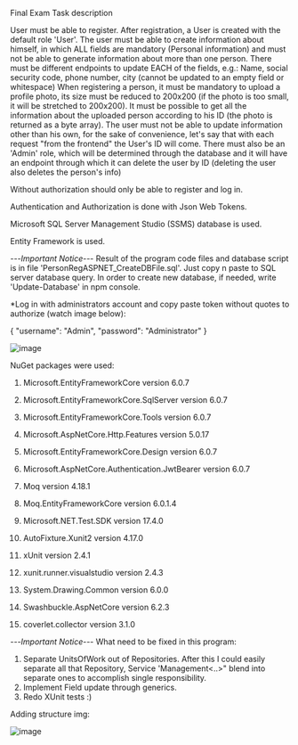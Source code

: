 Final Exam Task description

User must be able to register.
After registration, a User is created with the default role 'User'.
The user must be able to create information about himself, in which ALL fields are mandatory (Personal information) and must not be able to generate information about more than one person.
There must be different endpoints to update EACH of the fields, e.g.: Name, social security code, phone number, city (cannot be updated to an empty field or whitespace)
When registering a person, it must be mandatory to upload a profile photo, its size must be reduced to 200x200 (if the photo is too small, it will be stretched to 200x200).
It must be possible to get all the information about the uploaded person according to his ID (the photo is returned as a byte array).
The user must not be able to update information other than his own, for the sake of convenience, let's say that with each request "from the frontend" the User's ID will come.
There must also be an 'Admin' role, which will be determined through the database and it will have an endpoint through which it can delete the user by ID (deleting the user also deletes the person's info)

Without authorization should only be able to register and log in.

Authentication and Authorization is done with Json Web Tokens.

Microsoft SQL Server Management Studio (SSMS) database is used.

Entity Framework is used. 

---*Important Notice*--- Result of the program code files and database script is in file 'PersonRegASPNET_CreateDBFile.sql'. Just copy n paste to SQL server database query. In order to create new database, if needed, write 'Update-Database' in npm console.

*Log in with administrators account and copy paste token without quotes to authorize (watch image below):

{
  "username": "Admin",
  "password": "Administrator"
}

![image](https://user-images.githubusercontent.com/96888736/204315479-f67e222f-cbe2-4ff6-aeb5-460631c7c433.png)

NuGet packages were used: 

1) Microsoft.EntityFrameworkCore version 6.0.7

2) Microsoft.EntityFrameworkCore.SqlServer version 6.0.7

3) Microsoft.EntityFrameworkCore.Tools version 6.0.7

4) Microsoft.AspNetCore.Http.Features version 5.0.17

5) Microsoft.EntityFrameworkCore.Design version 6.0.7

6) Microsoft.AspNetCore.Authentication.JwtBearer version 6.0.7

7) Moq version 4.18.1

8) Moq.EntityFrameworkCore version 6.0.1.4

9) Microsoft.NET.Test.SDK version 17.4.0

10) AutoFixture.Xunit2 version 4.17.0

11) xUnit version 2.4.1

12) xunit.runner.visualstudio version 2.4.3

13) System.Drawing.Common version 6.0.0

14) Swashbuckle.AspNetCore version 6.2.3

15) coverlet.collector version 3.1.0

---*Important Notice*--- What need to be fixed in this program: 

1. Separate UnitsOfWork out of Repositories. After this I could easily separate all that Repository, Service 'Management<..>" blend into separate ones to accomplish single responsibility.
2. Implement Field update through generics. 
3. Redo XUnit tests :)

Adding structure img:

![image](https://user-images.githubusercontent.com/96888736/204161930-fbc7d931-2e80-487f-9c12-367f1413d605.png)

